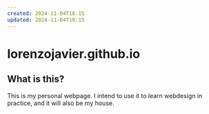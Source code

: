 ```yaml
---
created: 2024-11-04T18:15
updated: 2024-11-04T18:15
---
```

# lorenzojavier.github.io

## What is this?

This is my personal webpage. I intend to use it to learn webdesign in practice, and it will also be my house.
